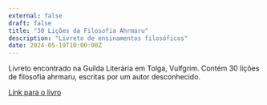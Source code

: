 ```yaml
---
external: false
draft: false
title: "30 Lições da Filosofia Ahrmaru"
description: "Livreto de ensinamentos filosóficos"
date: 2024-05-19T10:00:00Z
---
```


Livreto encontrado na Guilda Literária em Tolga, Vulfgrim. Contém 30 lições de filosofia ahrmaru, escritas por um autor desconhecido.

[Link para o livro](/erde/documents/ahrmaru-30.pdf)